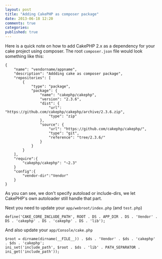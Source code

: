 ```yaml
---
layout: post
title: "Adding CakePHP as composer package"
date: 2013-06-18 12:20
comments: true
categories:
published: true
---
```


Here is a quick note on how to add CakePHP 2.x as a dependency for your cake project
using composer.
The root `composer.json` file would look something like this:

```
{
    "name": "vendorname/appname",
    "description": "Addding cake as composer package",
    "repositories": [
        {
            "type": "package",
            "package": {
                "name": "cakephp/cakephp",
                "version": "2.3.6",
                "dist": {
                    "url": "https://github.com/cakephp/cakephp/archive/2.3.6.zip",
                    "type": "zip"
                },
                "source": {
                    "url": "https://github.com/cakephp/cakephp/",
                    "type": "git",
                    "reference": "tree/2.3.6/"
                }
            }
        }
    ],
    "require":{
        "cakephp/cakephp": "~2.3"
    }
    "config":{
        "vendor-dir":"Vendor"
    }
}
```

As you can see, we don't specify autoload or include-dirs, we let CakePHP's own
autoloader still handle that part.

Next you need to update your `app/webroot/index.php` (and `test.php`)

```
define('CAKE_CORE_INCLUDE_PATH', ROOT . DS . APP_DIR . DS . 'Vendor' . DS . 'cakephp' . DS . 'cakephp' . DS . 'lib');
```

And also update your `app/Console/cake.php`

```
$root = dirname(dirname(__FILE__)) . $ds . 'Vendor' . $ds . 'cakephp' . $ds . 'cakephp';
ini_set('include_path', $root . $ds . 'lib' . PATH_SEPARATOR . ini_get('include_path'));
```
